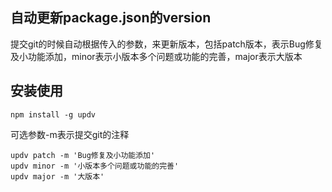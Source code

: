 ## 自动更新package.json的version

提交git的时候自动根据传入的参数，来更新版本，包括patch版本，表示Bug修复及小功能添加，minor表示小版本多个问题或功能的完善，major表示大版本

## 安装使用

```
npm install -g updv
```

可选参数-m表示提交git的注释
```
updv patch -m 'Bug修复及小功能添加'
updv minor -m '小版本多个问题或功能的完善'
updv major -m '大版本'
```
